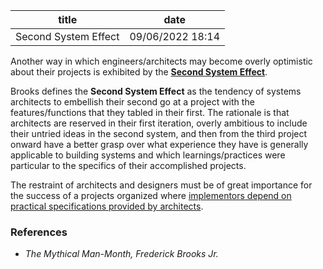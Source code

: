 | title | date |
|---|---|
| Second System Effect | 09/06/2022 18:14 |

Another way in which engineers/architects may become overly optimistic about their
projects is exhibited by the [**Second System Effect**](1661826332.md).

Brooks defines the **Second System Effect** as the tendency of systems architects
to embellish their second go at a project with the features/functions that they 
tabled in their first. The rationale is that architects are reserved in their first
iteration, overly ambitious to include their untried ideas in the second system, and
then from the third project onward have a better grasp over what experience they have
is generally applicable to building systems and which learnings/practices were particular
to the specifics of their accomplished projects.

The restraint of architects and designers must be of great importance for the success of a 
projects organized where [implementors depend on practical specifications provided by 
architects](1662391961.md).

### References
- _The Mythical Man-Month, Frederick Brooks Jr._
